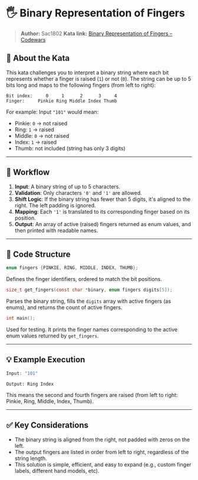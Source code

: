 # 🖐️ Binary Representation of Fingers

> **Author:** Sac1802
> **Kata link:** [Binary Representation of Fingers – Codewars](https://www.codewars.com/kata/565f1bd8f97d3e59c400014a)

## 🧠 About the Kata

This kata challenges you to interpret a binary string where each bit represents whether a finger is raised (`1`) or not (`0`). The string can be up to 5 bits long and maps to the following fingers (from left to right):

```
Bit index:     0     1      2      3     4
Finger:     Pinkie Ring Middle Index Thumb
```

For example:
Input `"101"` would mean:

* Pinkie: `0` → not raised
* Ring: `1` → raised
* Middle: `0` → not raised
* Index: `1` → raised
* Thumb: not included (string has only 3 digits)

---

## 🔄 Workflow

1. **Input**: A binary string of up to 5 characters.
2. **Validation**: Only characters `'0'` and `'1'` are allowed.
3. **Shift Logic**: If the binary string has fewer than 5 digits, it's aligned to the right. The left padding is ignored.
4. **Mapping**: Each `'1'` is translated to its corresponding finger based on its position.
5. **Output**: An array of active (raised) fingers returned as enum values, and then printed with readable names.

---

## 🔧 Code Structure

```c
enum fingers {PINKIE, RING, MIDDLE, INDEX, THUMB};
```

Defines the finger identifiers, ordered to match the bit positions.

```c
size_t get_fingers(const char *binary, enum fingers digits[5]);
```

Parses the binary string, fills the `digits` array with active fingers (as enums), and returns the count of active fingers.

```c
int main();
```

Used for testing. It prints the finger names corresponding to the active enum values returned by `get_fingers`.

---

## 💡 Example Execution

```c
Input: "101"
```

```
Output: Ring Index
```

This means the second and fourth fingers are raised (from left to right: Pinkie, Ring, Middle, Index, Thumb).

---

## ✅ Key Considerations

* The binary string is aligned from the right, not padded with zeros on the left.
* The output fingers are listed in order from left to right, regardless of the string length.
* This solution is simple, efficient, and easy to expand (e.g., custom finger labels, different hand models, etc).

